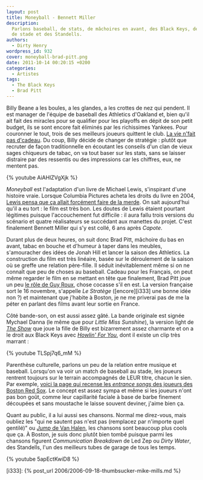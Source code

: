 ```yaml
---
layout: post
title: Moneyball - Bennett Miller
description:
  Parlons baseball, de stats, de mâchoires en avant, des Black Keys, de musique
  de stade et des Standells.
authors:
  - Dirty Henry
wordpress_id: 932
cover: moneyball-brad-pitt.png
date: 2011-10-14 00:20:15 +0200
categories:
  - Artistes
tags:
  - The Black Keys
  - Brad Pitt
---
```


Billy Beane a les boules, a les glandes, a les crottes de nez qui pendent. Il
est manager de l'équipe de baseball des Athletics d'Oakland et, bien qu'il ait
fait des miracles pour se qualifier pour les playoffs en dépit de son petit
budget, ils se sont encore fait éliminés par les richissimes Yankees. Pour
couronner le tout, trois de ses meilleurs joueurs quittent le club.
[La vie n'fait pas d'cadeau](http://youtu.be/qPIiKF2I4YM?t=46s). Du coup, Billy
décide de changer de stratégie : plutôt que recruter de façon traditionnelle en
écoutant les conseils d'un clan de vieux sages chiqueurs de tabac, on va tout
baser sur les stats, sans se laisser distraire par des ressentis ou des
impressions car les chiffres, eux, ne mentent pas.

{% youtube AiAHlZVgXjk %}

_Moneyball_ est l'adaptation d'un livre de Michael Lewis, s'inspirant d'une
histoire vraie. Lorsque Columbia Pictures acheta les droits du livre en 2004,
[Lewis pensa que ça allait forcément faire de la merde](http://www.thedailyshow.com/watch/tue-october-4-2011/michael-lewis).
On sait aujourd'hui qu'il a eu tort : le film est très bon. Les doutes de Lewis
étaient pourtant légitimes puisque l'accouchement fut difficile : il aura fallu
trois versions du scénario et quatre réalisateurs se succédant aux manettes du
projet. C'est finalement Bennett Miller qui s'y est collé, 6 ans après _Capote_.

Durant plus de deux heures, on suit donc Brad Pitt, mâchoire du bas en avant,
tabac en bouche et d'humeur à taper dans les meubles, s'amouracher des idées de
Jonah Hill et lancer la saison des Athletics. La construction du film est très
linéaire, basée sur le déroulement de la saison où se greffe une relation
père-fille. Il séduit inévitablement même si on ne connaît que peu de choses au
baseball. Cadeau pour les Français, on peut même regarder le film en se mettant
en tête que finalement, Brad Pitt joue un peu
[le rôle de Guy Roux](http://www.lemeilleurdupsg.com/images/news/image/Autres/Guy_Roux.jpg),
chose cocasse s'il en est. La version française sort le 16 novembre, s'appelle
_Le Stratège_ ([encore][i333] une bonne idée non ?) et maintenant que j'habite à
Boston, je ne me priverai pas de me la péter en parlant des films avant leur
sortie en France.

Côté bande-son, on est aussi assez gâté. La bande originale est signée Mychael
Danna (le même que pour _Little Miss Sunshine_), la version light de
[_The Show_](http://www.youtube.com/watch?v=elsh3J5lJ6g&ob=av2e) que joue la
fille de Billy est bizarrement assez charmante et on a le droit aux Black Keys
avec [_Howlin' For You_](http://www.youtube.com/watch?v=TLSpj7q6_mM), dont il
existe un clip très marrant :

{% youtube TLSpj7q6_mM %}

Parenthèse culturelle, parlons un peu de la relation entre musique et baseball.
Lorsqu'on va voir un match de baseball au stade, les joueurs rentrent toujours
sur le terrain accompagnés de LEUR titre, chacun le sien. Par exemple,
[voici la page qui recense les _entrance songs_ des joueurs des Boston Red Sox](http://soxylady.blogspot.com/2011/04/2011-red-sox-at-bat-player-entrance.html).
Le concept est assez sympa et même si les joueurs n'ont pas bon goût, comme leur
capillarité faciale à base de barbe finement découpées et sans moustache le
laisse souvent deviner, j'aime bien ça.

Quant au public, il a lui aussi ses chansons. Normal me direz-vous, mais oubliez
les "qui ne sautent pas n'est pas (remplacez par n'importe quel gentilé)" ou
[_Jump_ de Van Halen](http://www.youtube.com/watch?v=wlq0lYB3iSM), les chansons
sont beaucoup plus cools que ça. À Boston, je suis donc plutôt bien tombé
puisque parmi les chansons figurent _Communication Breakdown_ de Led Zep ou
_Dirty Water_, des Standells, l'un des meilleurs tubes de garage de tous les
temps.

{% youtube 5apEctKwiD8 %}

[i333]: {% post_url 2006/2006-09-18-thumbsucker-mike-mills.md %}
